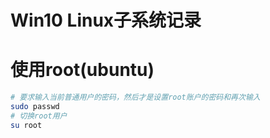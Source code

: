 # Win10 Linux子系统记录

# 使用root(ubuntu)
```sh
# 要求输入当前普通用户的密码，然后才是设置root账户的密码和再次输入
sudo passwd
# 切换root用户
su root
```